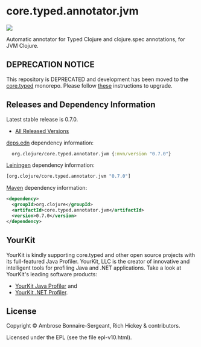 # core.typed.annotator.jvm

<a href='http://typedclojure.org'><img src='images/part-of-typed-clojure-project.png'></a>

Automatic annotator for Typed Clojure and clojure.spec annotations, for JVM Clojure.

## DEPRECATION NOTICE

This repository is DEPRECATED and development has been moved
to the [core.typed](https://github.com/clojure/core.typed) monorepo.
Please follow [these](https://github.com/clojure/core.typed/blob/master/UPGRADING.md#upgrading-from-07x-to-monorepo)
instructions to upgrade.

## Releases and Dependency Information

Latest stable release is 0.7.0.

* [All Released Versions](https://search.maven.org/search?q=g:org.clojure%20AND%20a:core.typed.annotator.jvm)

[deps.edn](https://clojure.org/reference/deps_and_cli) dependency information:

```clj
  org.clojure/core.typed.annotator.jvm {:mvn/version "0.7.0"}
 ```

[Leiningen](https://github.com/technomancy/leiningen) dependency information:

```clojure
[org.clojure/core.typed.annotator.jvm "0.7.0"]
```

[Maven](https://maven.apache.org/) dependency information:

```XML
<dependency>
  <groupId>org.clojure</groupId>
  <artifactId>core.typed.annotator.jvm</artifactId>
  <version>0.7.0</version>
</dependency>
```

## YourKit

YourKit is kindly supporting core.typed and other open source projects with its full-featured Java Profiler.
YourKit, LLC is the creator of innovative and intelligent tools for profiling
Java and .NET applications. Take a look at YourKit's leading software products:

* <a href="http://www.yourkit.com/java/profiler/index.jsp">YourKit Java Profiler</a> and
* <a href="http://www.yourkit.com/.net/profiler/index.jsp">YourKit .NET Profiler</a>.

## License

Copyright © Ambrose Bonnaire-Sergeant, Rich Hickey & contributors.

Licensed under the EPL (see the file epl-v10.html).
